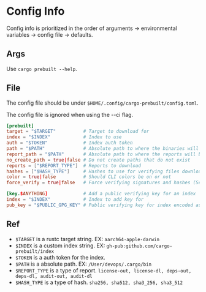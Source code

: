 # Config Info

Config info is prioritized in the order of arguments -> environmental variables -> config file -> defaults.

## Args

Use ```cargo prebuilt --help```.

## File

The config file should be under ```$HOME/.config/cargo-prebuilt/config.toml```.

The config file is ignored when using the --ci flag.

```toml
[prebuilt]
target = "$TARGET"          # Target to download for
index = "$INDEX"            # Index to use
auth = "$TOKEN"             # Index auth token
path = "$PATH"              # Absolute path to where the binaries will be installed
report_path = "$PATH"       # Absolute path to where the reports will be put
no_create_path = true|false # Do not create paths that do not exist
reports = ["$REPORT_TYPE"]  # Reports to download
hashes = ["$HASH_TYPE"]     # Hashes to use for verifying files downloaded
color = true|false          # Should CLI colors be on or not
force_verify = true|false   # Force verifying signatures and hashes (See [key.$ANYTHING])

[key.$ANYTHING]             # Add a public verifying key for an index
index = "$INDEX"            # Index to add key for
pub_key = "$PUBLIC_GPG_KEY" # Public verifying key for index encoded as base64
```

## Ref

- ```$TARGET``` is a rustc target string. EX: ```aarch64-apple-darwin```
- ```$INDEX``` is a custom index string. EX: ```gh-pub:github.com/cargo-prebuilt/index```
- ```$TOKEN``` is a auth token for the index.
- ```$PATH``` is a absolute path. EX: ```/User/devops/.cargo/bin```
- ```$REPORT_TYPE``` is a type of report. ```license-out, license-dl, deps-out, deps-dl, audit-out, audit-dl```
- ```$HASH_TYPE``` is a type of hash. ```sha256, sha512, sha3_256, sha3_512```

